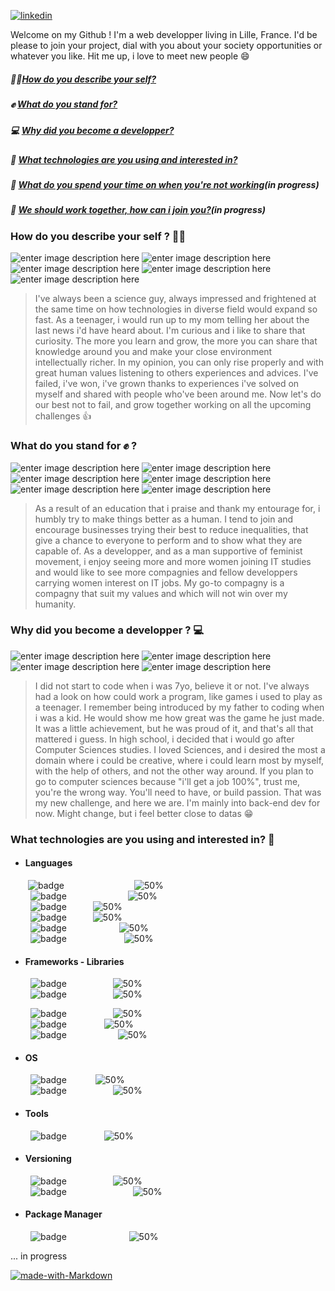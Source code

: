 [
![linkedin](https://img.shields.io/badge/Maxence_Vérité-%230077B5.svg?&style=for-the-badge&logo=linkedin&logoColor=white)
](https://www.linkedin.com/in/maxence-verite/)

Welcome on my Github ! I'm a web developper living in Lille, France. 
I'd be please to join your project, dial with you about your society opportunities or whatever you like. 
Hit me up, i love to meet new people 😄




#####  🙋‍♂️[How do you describe your self?](#self)
#####  ✊  [What do you stand for?](#values)
#####  💻 [Why did you become a developper?](#fieldmotivation)
##### 🧰  [What technologies are you using and interested in?](#techs)
##### 🚵 [What do you spend your time on when you're not working](#hobbies)(in progress)
##### 🤝  [We should work together, how can i join you?](#contact)(in progress)


### How do you describe your self ? 🙋‍♂️<a name="self"></a>
![enter image description here](https://img.shields.io/badge/curious-brown) ![enter image description here](https://img.shields.io/badge/sharer-blue) ![enter image description here](https://img.shields.io/badge/down_to_earth-green) ![enter image description here](https://img.shields.io/badge/sincere-purple) ![enter image description here](https://img.shields.io/badge/cheerful-yellow) 
> I've always been a science guy, always impressed and frightened at the same time on how technologies in diverse field would expand so fast. As a teenager, i would run up to my mom telling her about the last news i'd have heard about. I'm curious and i like to share that curiosity. The more you learn and grow, the more you can share that knowledge around you and make your close environment intellectually richer. In my opinion, you can only rise properly and with great human values listening to others experiences and advices. I've failed, i've won, i've grown thanks to experiences i've solved on myself and shared with people who've been around me.
Now let's do our best not to fail, and grow together working on all the upcoming challenges 👍

### What do you stand for ✊ ? <a name="values"></a>
![enter image description here](https://img.shields.io/badge/mutual_aid-brown) ![enter image description here](https://img.shields.io/badge/equal_opportunities-blue) ![enter image description here](https://img.shields.io/badge/ecology-green) ![enter image description here](https://img.shields.io/badge/education-purple) ![enter image description here](https://img.shields.io/badge/feminism-yellow) ![enter image description here](https://img.shields.io/badge/right_to_succeed-orange) 
> As a result of an education that i praise and thank my entourage for, i humbly try to make things better as a human. I tend to join and encourage businesses trying their best to reduce inequalities, that give a chance to everyone to perform and to show what they are capable of. As a developper, and as a man supportive of feminist movement, i enjoy seeing more and more women joining IT studies and would like to see more compagnies and fellow developpers carrying women interest on IT jobs.
> My go-to compagny is a compagny that suit my values and which will not win over my humanity.

### Why did you become a developper ? 💻 <a name="fieldmotivation"></a>
![enter image description here](https://img.shields.io/badge/teamwork-brown) ![enter image description here](https://img.shields.io/badge/infinite_learning-blue) ![enter image description here](https://img.shields.io/badge/creativity-green) ![enter image description here](https://img.shields.io/badge/challenge-purple) 
> 
> I did not start to code when i was 7yo, believe it or not. I've always had a look on how could work a program, like games i used to play as a teenager. I remember being introduced by my father to coding when i was a kid. He would show me how great was the game he just made. It was a little achievement, but he was proud of it, and that's all that mattered i guess.
In high school, i decided that i would go after Computer Sciences studies. I loved Sciences, and i desired the most a domain where i could be creative, where i could learn most by myself, with the help of others, and not the other way around. If you plan to go to computer sciences because "i'll get a job 100%", trust me, you're the wrong way. You'll need to have, or build passion.
   That was my new challenge, and  here we are. I'm mainly into back-end dev for now. Might change, but i feel better close to datas  😁
   
  ### What technologies are you using and interested in? 🧰 <a name="techs"></a>
*  #### Languages 

&emsp;&emsp;![badge](https://img.shields.io/badge/c%23%20-%23239120.svg?&style=for-the-badge&logo=c-sharp&logoColor=white&color=purple)&emsp;&emsp;&emsp;&emsp;&emsp;&emsp;&emsp;&emsp;![50%](https://progress-bar.dev/70)  
&emsp; &emsp;![badge](https://img.shields.io/badge/java-%23ED8B00.svg?&style=for-the-badge&logo=java&logoColor=white)&emsp;&emsp;&emsp;&emsp;&emsp;&emsp;&emsp;![50%](https://progress-bar.dev/70)   
&emsp; &emsp;![badge](https://img.shields.io/badge/javascript%20-%23323330.svg?&style=for-the-badge&logo=javascript&logoColor=%23F7DF1E)&emsp;&emsp;&emsp;![50%](https://progress-bar.dev/60)   
&emsp; &emsp;![badge](https://img.shields.io/badge/typescript%20-%23007ACC.svg?&style=for-the-badge&logo=typescript&logoColor=white)&emsp;&emsp;&emsp;![50%](https://progress-bar.dev/40)   
&emsp; &emsp;![badge](https://img.shields.io/badge/html5%20-%23E34F26.svg?&style=for-the-badge&logo=html5&logoColor=white)&emsp;&emsp;&emsp;&emsp;&emsp;&emsp;![50%](https://progress-bar.dev/88)   
&emsp; &emsp;![badge](https://img.shields.io/badge/css3%20-%231572B6.svg?&style=for-the-badge&logo=css3&logoColor=white"/>)&emsp;&emsp;&emsp;&emsp;&emsp; &emsp; ![50%](https://progress-bar.dev/50)   
* #### Frameworks  - Libraries

&emsp; &emsp;![badge](https://img.shields.io/badge/dotnet-net%23239120.svg?&style=for-the-badge&logo=.net&logoColor=white&color=purple)&emsp;&emsp;&emsp;&emsp;&emsp; ![50%](https://progress-bar.dev/70)  
&emsp; &emsp;![badge](https://img.shields.io/badge/spring%20-%236DB33F.svg?&style=for-the-badge&logo=spring&logoColor=white)&emsp;&emsp;&emsp;&emsp;&emsp; ![50%](https://progress-bar.dev/40)   

&emsp; &emsp;![badge](https://img.shields.io/badge/jquery%20-%230769AD.svg?&style=for-the-badge&logo=jquery&logoColor=white)&emsp;&emsp;&emsp;&emsp;&emsp; ![50%](https://progress-bar.dev/60)   
&emsp; &emsp;![badge](https://img.shields.io/badge/angular%20-%23DD0031.svg?&style=for-the-badge&logo=angular&logoColor=white)&emsp;&emsp;&emsp;&emsp; ![50%](https://progress-bar.dev/30)   
&emsp; &emsp;![badge](https://img.shields.io/badge/vuejs%20-%2335495e.svg?&style=for-the-badge&logo=vue.js&logoColor=%234FC08D)&emsp;&emsp;&emsp; &emsp; &emsp; ![50%](https://progress-bar.dev/55)   
   
  * #### OS
&emsp; &emsp;![badge](https://img.shields.io/badge/Windows%20-%23DD0031.svg?&style=for-the-badge&logo=windows&logoColor=darkblue&color=blue)&emsp;&emsp; &emsp;![50%](https://progress-bar.dev/70)   
&emsp; &emsp;![badge](https://img.shields.io/badge/Linux%20-%23DD0031.svg?&style=for-the-badge&logo=linux&logoColor=black&color=green)&emsp;&emsp;&emsp;&emsp; &emsp;![50%](https://progress-bar.dev/70)   
  * #### Tools
&emsp; &emsp;![badge](https://img.shields.io/badge/Postman%20-%23DD0031.svg?&style=for-the-badge&logo=postman&logoColor=orange&color=blue)&emsp;&emsp; &emsp;&emsp;![50%](https://progress-bar.dev/70)   
  * #### Versioning
&emsp; &emsp;![badge](https://img.shields.io/badge/github%20-%23DD0031.svg?&style=for-the-badge&logo=github&logoColor=white&color=black)&emsp;&emsp;&emsp;&emsp; &emsp;![50%](https://progress-bar.dev/70)   
&emsp; &emsp;![badge](https://img.shields.io/badge/Git%20-%23DD0031.svg?&style=for-the-badge&logo=git&logoColor=white&color=grey)&emsp;&emsp;&emsp;&emsp;&emsp;&emsp; &emsp; ![50%](https://progress-bar.dev/80)   
  * #### Package Manager
  &emsp; &emsp;![badge](https://img.shields.io/badge/NPM%20-%23DD0031.svg?&style=for-the-badge&logo=npm&Color=red)&emsp;&emsp; &emsp;&emsp; &emsp; &emsp; ![50%](https://progress-bar.dev/70)   


  ... in progress




[![made-with-Markdown](https://img.shields.io/badge/Made%20with-Markdown-1f425f.svg)](http://commonmark.org)
